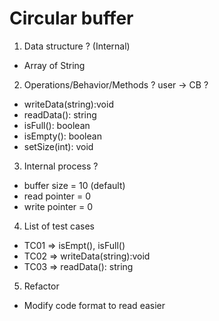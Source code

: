 # Circular buffer

1. Data structure ? (Internal)
* Array of String

2. Operations/Behavior/Methods ? user -> CB ?
* writeData(string):void
* readData(): string
* isFull(): boolean
* isEmpty(): boolean
* setSize(int): void

3. Internal process ?
* buffer size = 10 (default)
* read pointer = 0
* write pointer = 0

4. List of test cases
* TC01 => isEmpt(), isFull()
* TC02 => writeData(string):void
* TC03 => readData(): string

5. Refactor
* Modify code format to read easier

